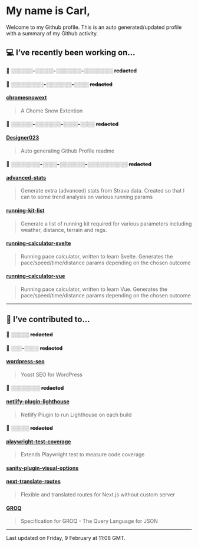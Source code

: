 # My name is Carl,

Welcome to my Github profile. This is an auto generated/updated profile with a summary of my Github activity.

## 💻 I’ve recently been working on...

#### 🔐 ░░░░░░-░░░░░-░░░░░░░-░░░░░░░░ ~~redacted~~

#### 🔐 ░░░░░░░░░-░░░░░░░-░░░░ ~~redacted~~

#### [chromesnowext](https://github.com/Designer023/chromesnowext)
> A Chome Snow Extention

#### 🔐 ░░░░░░-░░░░░░░-░░░░-░░░░ ~~redacted~~

#### [Designer023](https://github.com/Designer023/Designer023)
> Auto generating Github Profile readme

#### 🔐 ░░░░░░░░-░░░░-░░░░░░░-░░░░░░░░░░░ ~~redacted~~

#### [advanced-stats](https://github.com/Designer023/advanced-stats)
> Generate extra (advanced) stats from Strava data. Created so that I can to some trend analysis on various running params

#### [running-kit-list](https://github.com/Designer023/running-kit-list)
> Generate a list of running kit required for various parameters including weather, distance, terrain and regs.

#### [running-calculator-svelte](https://github.com/Designer023/running-calculator-svelte)
> Running pace calculator, written to learn Svelte. Generates the pace&#x2F;speed&#x2F;time&#x2F;distance params depending on the chosen outcome

#### [running-calculator-vue](https://github.com/Designer023/running-calculator-vue)
> Running pace calculator, written to learn Vue. Generates the pace&#x2F;speed&#x2F;time&#x2F;distance params depending on the chosen outcome

***
## 🤝 I’ve contributed to...

#### 🔐 ░░░░░ ~~redacted~~

#### 🔐 ░░░-░░░░ ~~redacted~~

#### [wordpress-seo](https://github.com/Yoast/wordpress-seo)
> Yoast SEO for WordPress

#### 🔐 ░░░░░░░░ ~~redacted~~

#### [netlify-plugin-lighthouse](https://github.com/netlify/netlify-plugin-lighthouse)
> Netlify Plugin to run Lighthouse on each build

#### 🔐 ░░░░░ ~~redacted~~

#### [playwright-test-coverage](https://github.com/anishkny/playwright-test-coverage)
> Extends Playwright test to measure code coverage

#### [sanity-plugin-visual-options](https://github.com/fddigital-uk/sanity-plugin-visual-options)
> 

#### [next-translate-routes](https://github.com/hozana/next-translate-routes)
> Flexible and translated routes for Next.js without custom server

#### [GROQ](https://github.com/sanity-io/GROQ)
> Specification for GROQ - The Query Language for JSON


***
Last updated on Friday, 9 February at 11:08 GMT.
